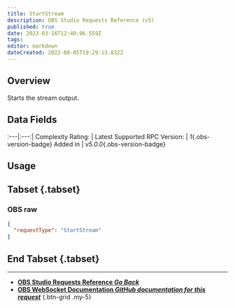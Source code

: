 ```yaml
---
title: StartStream
description: OBS Studio Requests Reference (v5)
published: true
date: 2023-03-16T12:40:06.559Z
tags: 
editor: markdown
dateCreated: 2022-08-05T19:29:13.832Z
---
```


## Overview
Starts the stream output.

## Data Fields
:---|:---:|
Complexity Rating: | <span class="stars stars--1"></span>
Latest Supported RPC Version: | *1*{.obs-version-badge}
Added in | *v5.0.0*{.obs-version-badge}

## Usage
## Tabset {.tabset}
### OBS raw
```json
{
  "requestType": "StartStream"
}
```
## End Tabset {.tabset}

---

- [<i class="mdi mdi-chevron-left"></i>**OBS Studio Requests Reference *Go Back***](/Broadcasters/OBS/Requests)
- [<i class="mdi mdi-github"></i> **OBS WebSocket Documentation *GitHub documentation for this request***](https://github.com/obsproject/obs-websocket/blob/master/docs/generated/protocol.md#startstream)
{.btn-grid .my-5}